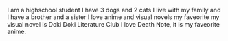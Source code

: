 I am a highschool student 
I have 3 dogs and 2 cats
I live with my family and I have a brother and a sister
I love anime and visual novels
my faveorite my visual novel is Doki Doki Literature Club
I love Death Note, it is my faveorite anime.
